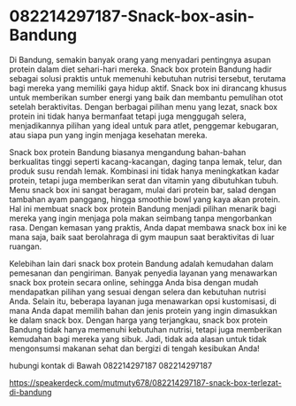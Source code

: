 # 082214297187-Snack-box-asin-Bandung
 Di Bandung, semakin banyak orang yang menyadari pentingnya asupan protein dalam diet sehari-hari mereka. Snack box protein Bandung hadir sebagai solusi praktis untuk memenuhi kebutuhan nutrisi tersebut, terutama bagi mereka yang memiliki gaya hidup aktif. Snack box ini dirancang khusus untuk memberikan sumber energi yang baik dan membantu pemulihan otot setelah beraktivitas. Dengan berbagai pilihan menu yang lezat, snack box protein ini tidak hanya bermanfaat tetapi juga menggugah selera, menjadikannya pilihan yang ideal untuk para atlet, penggemar kebugaran, atau siapa pun yang ingin menjaga kesehatan mereka.

Snack box protein Bandung biasanya mengandung bahan-bahan berkualitas tinggi seperti kacang-kacangan, daging tanpa lemak, telur, dan produk susu rendah lemak. Kombinasi ini tidak hanya meningkatkan kadar protein, tetapi juga memberikan serat dan vitamin yang dibutuhkan tubuh. Menu snack box ini sangat beragam, mulai dari protein bar, salad dengan tambahan ayam panggang, hingga smoothie bowl yang kaya akan protein. Hal ini membuat snack box protein Bandung menjadi pilihan menarik bagi mereka yang ingin menjaga pola makan seimbang tanpa mengorbankan rasa. Dengan kemasan yang praktis, Anda dapat membawa snack box ini ke mana saja, baik saat berolahraga di gym maupun saat beraktivitas di luar ruangan.

Kelebihan lain dari snack box protein Bandung adalah kemudahan dalam pemesanan dan pengiriman. Banyak penyedia layanan yang menawarkan snack box protein secara online, sehingga Anda bisa dengan mudah mendapatkan pilihan yang sesuai dengan selera dan kebutuhan nutrisi Anda. Selain itu, beberapa layanan juga menawarkan opsi kustomisasi, di mana Anda dapat memilih bahan dan jenis protein yang ingin dimasukkan ke dalam snack box. Dengan harga yang terjangkau, snack box protein Bandung tidak hanya memenuhi kebutuhan nutrisi, tetapi juga memberikan kemudahan bagi mereka yang sibuk. Jadi, tidak ada alasan untuk tidak mengonsumsi makanan sehat dan bergizi di tengah kesibukan Anda!

hubungi kontak di Bawah
082214297187
082214297187

https://speakerdeck.com/mutmuty678/082214297187-snack-box-terlezat-di-bandung


